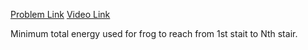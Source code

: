 [Problem Link](https://www.codingninjas.com/codestudio/problems/frog-jump_3621012?source=youtube&campaign=striver_dp_videos&utm_source=youtube&utm_medium=affiliate&utm_campaign=striver_dp_videos)
[Video Link](https://www.youtube.com/watch?v=EgG3jsGoPvQ&list=PLgUwDviBIf0pwFf-BnpkXxs0Ra0eU2sJY&index=2)

Minimum total energy used for frog to reach from 1st stait to Nth stair.
